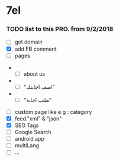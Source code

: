 # 7el
### TODO list to this PRO. from 9/2/2018

- [ ] get domain
- [x] add FB comment
- [ ] pages
- - [ ] about us
- - [ ] "اضف اجابتك"
- - [ ] "طلب اجابة"
- [ ] custom page like e.g : category
- [x] feed."xml" & "json"
- [x] SEO Tags
- [ ] Google Search
- [ ] android app 
- [ ] multiLang
- [ ] ...

